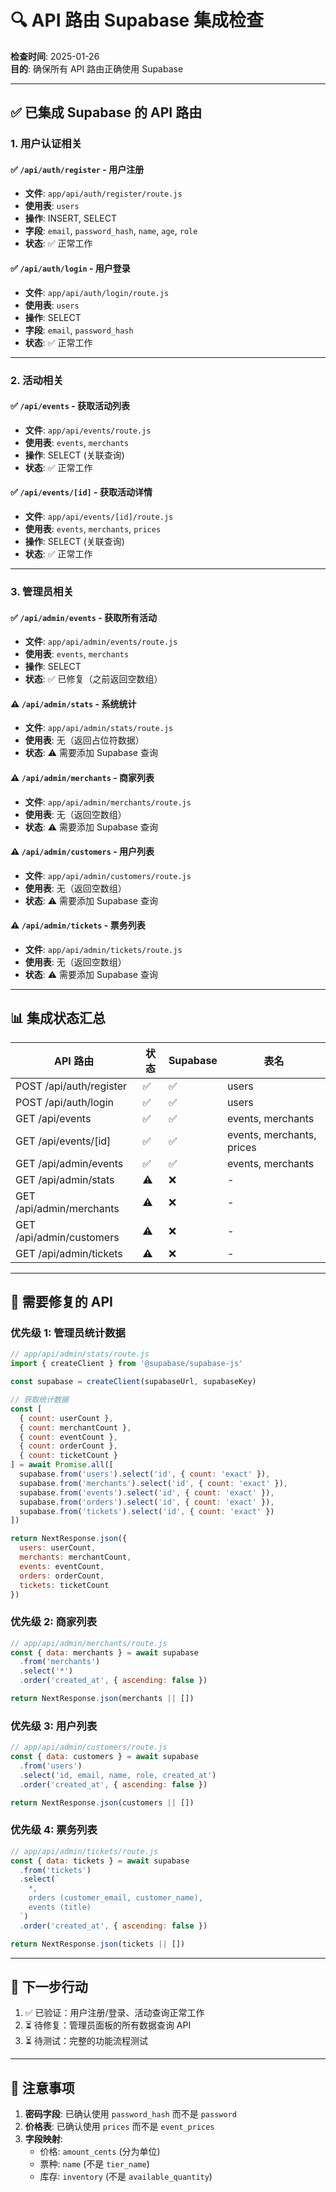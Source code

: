 # 🔍 API 路由 Supabase 集成检查

**检查时间**: 2025-01-26  
**目的**: 确保所有 API 路由正确使用 Supabase

---

## ✅ 已集成 Supabase 的 API 路由

### 1. 用户认证相关

#### ✅ `/api/auth/register` - 用户注册
- **文件**: `app/api/auth/register/route.js`
- **使用表**: `users`
- **操作**: INSERT, SELECT
- **字段**: `email`, `password_hash`, `name`, `age`, `role`
- **状态**: ✅ 正常工作

#### ✅ `/api/auth/login` - 用户登录
- **文件**: `app/api/auth/login/route.js`
- **使用表**: `users`
- **操作**: SELECT
- **字段**: `email`, `password_hash`
- **状态**: ✅ 正常工作

---

### 2. 活动相关

#### ✅ `/api/events` - 获取活动列表
- **文件**: `app/api/events/route.js`
- **使用表**: `events`, `merchants`
- **操作**: SELECT (关联查询)
- **状态**: ✅ 正常工作

#### ✅ `/api/events/[id]` - 获取活动详情
- **文件**: `app/api/events/[id]/route.js`
- **使用表**: `events`, `merchants`, `prices`
- **操作**: SELECT (关联查询)
- **状态**: ✅ 正常工作

---

### 3. 管理员相关

#### ✅ `/api/admin/events` - 获取所有活动
- **文件**: `app/api/admin/events/route.js`
- **使用表**: `events`, `merchants`
- **操作**: SELECT
- **状态**: ✅ 已修复（之前返回空数组）

#### ⚠️ `/api/admin/stats` - 系统统计
- **文件**: `app/api/admin/stats/route.js`
- **使用表**: 无（返回占位符数据）
- **状态**: ⚠️ 需要添加 Supabase 查询

#### ⚠️ `/api/admin/merchants` - 商家列表
- **文件**: `app/api/admin/merchants/route.js`
- **使用表**: 无（返回空数组）
- **状态**: ⚠️ 需要添加 Supabase 查询

#### ⚠️ `/api/admin/customers` - 用户列表
- **文件**: `app/api/admin/customers/route.js`
- **使用表**: 无（返回空数组）
- **状态**: ⚠️ 需要添加 Supabase 查询

#### ⚠️ `/api/admin/tickets` - 票务列表
- **文件**: `app/api/admin/tickets/route.js`
- **使用表**: 无（返回空数组）
- **状态**: ⚠️ 需要添加 Supabase 查询

---

## 📊 集成状态汇总

| API 路由 | 状态 | Supabase | 表名 |
|---------|------|----------|------|
| POST /api/auth/register | ✅ | ✅ | users |
| POST /api/auth/login | ✅ | ✅ | users |
| GET /api/events | ✅ | ✅ | events, merchants |
| GET /api/events/[id] | ✅ | ✅ | events, merchants, prices |
| GET /api/admin/events | ✅ | ✅ | events, merchants |
| GET /api/admin/stats | ⚠️ | ❌ | - |
| GET /api/admin/merchants | ⚠️ | ❌ | - |
| GET /api/admin/customers | ⚠️ | ❌ | - |
| GET /api/admin/tickets | ⚠️ | ❌ | - |

---

## 🚨 需要修复的 API

### 优先级 1: 管理员统计数据

```javascript
// app/api/admin/stats/route.js
import { createClient } from '@supabase/supabase-js'

const supabase = createClient(supabaseUrl, supabaseKey)

// 获取统计数据
const [
  { count: userCount },
  { count: merchantCount },
  { count: eventCount },
  { count: orderCount },
  { count: ticketCount }
] = await Promise.all([
  supabase.from('users').select('id', { count: 'exact' }),
  supabase.from('merchants').select('id', { count: 'exact' }),
  supabase.from('events').select('id', { count: 'exact' }),
  supabase.from('orders').select('id', { count: 'exact' }),
  supabase.from('tickets').select('id', { count: 'exact' })
])

return NextResponse.json({
  users: userCount,
  merchants: merchantCount,
  events: eventCount,
  orders: orderCount,
  tickets: ticketCount
})
```

### 优先级 2: 商家列表

```javascript
// app/api/admin/merchants/route.js
const { data: merchants } = await supabase
  .from('merchants')
  .select('*')
  .order('created_at', { ascending: false })

return NextResponse.json(merchants || [])
```

### 优先级 3: 用户列表

```javascript
// app/api/admin/customers/route.js
const { data: customers } = await supabase
  .from('users')
  .select('id, email, name, role, created_at')
  .order('created_at', { ascending: false })

return NextResponse.json(customers || [])
```

### 优先级 4: 票务列表

```javascript
// app/api/admin/tickets/route.js
const { data: tickets } = await supabase
  .from('tickets')
  .select(`
    *,
    orders (customer_email, customer_name),
    events (title)
  `)
  .order('created_at', { ascending: false })

return NextResponse.json(tickets || [])
```

---

## 🎯 下一步行动

1. ✅ 已验证：用户注册/登录、活动查询正常工作
2. ⏳ 待修复：管理员面板的所有数据查询 API
3. ⏳ 待测试：完整的功能流程测试

---

## 📝 注意事项

1. **密码字段**: 已确认使用 `password_hash` 而不是 `password`
2. **价格表**: 已确认使用 `prices` 而不是 `event_prices`
3. **字段映射**: 
   - 价格: `amount_cents` (分为单位)
   - 票种: `name` (不是 `tier_name`)
   - 库存: `inventory` (不是 `available_quantity`)




